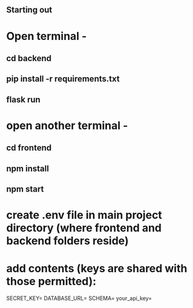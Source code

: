 ## Starting out 

# Open terminal -

## cd backend

## pip install -r requirements.txt

## flask run

# open another terminal -

## cd frontend

## npm install

## npm start

# create .env file in main project directory (where frontend and backend folders reside)

# add contents (keys are shared with those permitted):

SECRET_KEY=
DATABASE_URL=
SCHEMA=
your_api_key=

